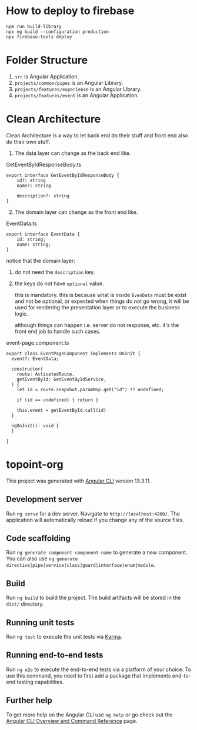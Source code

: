 # How to deploy to firebase

```
npm run build-library
npx ng build --configuration production
npx firebase-tools deploy
```

# Folder Structure

1. `src` is Angular Application.
2. `projects/common/pipes` is an Angular Library.
3. `projects/features/experience` is an Angular Library.
4. `projects/features/event` is an Angular Application.

# Clean Architecture

Clean Architecture is a way to let back end do their stuff and front end also do their own stuff.
1. The data layer can change as the back end like.

GetEventByIdResponseBody.ts
```
export interface GetEventByIdResponseBody {
    id?: string
    name?: string

    description?: string
}
```

2. The domain layer can change as the front end like.

EventData.ts
```
export interface EventData {
    id: string;
    name: string;
}
```

notice that the domain layer:
1. do not need the `description` key.
2. the keys do not have `optional` value. 

   this is mandatory. this is because what is inside `EvenData` must be exist and not be optional, or expected when things do not go wrong, it will be used for rendering the presentation layer or to execute the business logic. 
   
   although things can happen i.e. server do not response, etc. it's the front end job to handle such cases.

event-page.component.ts
```
export class EventPageComponent implements OnInit {
  event?: EventData;

  constructor(
    route: ActivatedRoute,
    getEventById: GetEventByIdService,
  ) {
    let id = route.snapshot.paramMap.get("id") ?? undefined;

    if (id == undefined) { return }

    this.event = getEventById.call(id)
  }

  ngOnInit(): void {
  }

}
```

# topoint-org

This project was generated with [Angular CLI](https://github.com/angular/angular-cli) version 13.3.11.

## Development server

Run `ng serve` for a dev server. Navigate to `http://localhost:4200/`. The application will automatically reload if you change any of the source files.

## Code scaffolding

Run `ng generate component component-name` to generate a new component. You can also use `ng generate directive|pipe|service|class|guard|interface|enum|module`.

## Build

Run `ng build` to build the project. The build artifacts will be stored in the `dist/` directory.

## Running unit tests

Run `ng test` to execute the unit tests via [Karma](https://karma-runner.github.io).

## Running end-to-end tests

Run `ng e2e` to execute the end-to-end tests via a platform of your choice. To use this command, you need to first add a package that implements end-to-end testing capabilities.

## Further help

To get more help on the Angular CLI use `ng help` or go check out the [Angular CLI Overview and Command Reference](https://angular.io/cli) page.
